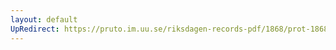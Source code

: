 ```yaml
---
layout: default
UpRedirect: https://pruto.im.uu.se/riksdagen-records-pdf/1868/prot-1868--ak--509/prot-1868--ak--509_078.pdf
---
```

